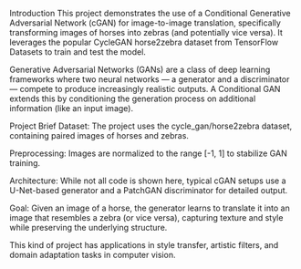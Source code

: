 Introduction
This project demonstrates the use of a Conditional Generative Adversarial Network (cGAN) for image-to-image translation, specifically transforming images of horses into zebras (and potentially vice versa). It leverages the popular CycleGAN horse2zebra dataset from TensorFlow Datasets to train and test the model.

Generative Adversarial Networks (GANs) are a class of deep learning frameworks where two neural networks — a generator and a discriminator — compete to produce increasingly realistic outputs. A Conditional GAN extends this by conditioning the generation process on additional information (like an input image).

Project Brief
Dataset: The project uses the cycle_gan/horse2zebra dataset, containing paired images of horses and zebras.

Preprocessing: Images are normalized to the range [-1, 1] to stabilize GAN training.

Architecture: While not all code is shown here, typical cGAN setups use a U-Net-based generator and a PatchGAN discriminator for detailed output.

Goal: Given an image of a horse, the generator learns to translate it into an image that resembles a zebra (or vice versa), capturing texture and style while preserving the underlying structure.

This kind of project has applications in style transfer, artistic filters, and domain adaptation tasks in computer vision.